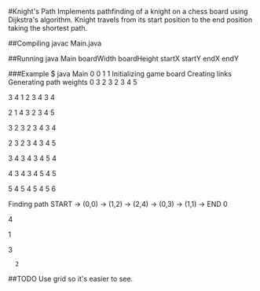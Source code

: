 #Knight's Path
Implements pathfinding of a knight on a chess board using Dijkstra's algorithm.
Knight travels from its start position to the end position taking the shortest path.

##Compiling
javac Main.java

##Running
java Main boardWidth boardHeight startX startY endX endY

###Example
$ java Main 0 0 1 1
Initializing game board
Creating links
Generating path weights
0  3  2  3  2  3  4  5

3  4  1  2  3  4  3  4

2  1  4  3  2  3  4  5

3  2  3  2  3  4  3  4

2  3  2  3  4  3  4  5

3  4  3  4  3  4  5  4

4  3  4  3  4  5  4  5

5  4  5  4  5  4  5  6

Finding path
START -> (0,0) -> (1,2) -> (2,4) -> (0,3) -> (1,1) -> END
0                     

   4                  

   1                  

3                     

      2               

                      

                      

                      
##TODO
Use grid so it's easier to see.
